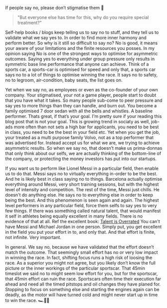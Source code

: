 If people say no, please don’t stigmatise them 🙏<!--more-->

>"But everyone else has time for this, why do you require special treatment?"

Self-help books / blogs keep telling us to say no to stuff, and they tell us to validate what we say yes to. In order to find more inner harmony and perform better. So why is it still so difficult to say no? No is good, it means your aware of your limitations and the finite resources you posses. In my opinion saying No is one of the strongest ways to optimise for asymmetric outcomes. Saying yes to everything under group pressure only results in symmetric base line performance that anyone can achieve. Think of a sports car, a sports-car is optimised for speed and only that, a sports car says no to a lot of things to optimise winning the race. It says no to safety, no to legroom, air-condition, baby seats, the list goes on.

Yet when we say no, as employees or even as the co-founder of your own company. Your stigmatised, your not a game player, people start to doubt that you have what it takes. So many people sub-come to peer pressure and say yes to more things than they can handle, and burn out. You become a family optimised 7 door sedan with all the bells and whistles. A baseline performer. Thats great, if that’s your goal. I'm pretty sure if your reading this blog post that is not your goal. This is growing trend in sociaty as well, job-ads more often than not sets a high bar for applicants, you need to be best in class, you need to be the best in your field etc. Yet when you get the job, your treated as a multi purpose family Volvo, not as a top performer that was advertised for. Instead accept us for what we are, we trying to achieve asymmetric results. So when we say no, that doesn’t make us prima-donnas that only think about our selfs, we are actually thinking of the bottom-line of the company, or protecting the money investors has put into our startups.

If you want us to perform like Lionel Messi in a particular field, then enable us to do that. Messi says no to virtually everything in-order to be the best. And he is likely best in class saying no to things. Barcelona actually optimise everything around Messi, very short training sessions, but with the highest level of intensity and competition. The rest of the time, Messi just chills. He doesn't do anything else. He says no to everything else in order to keep being the best. And this phenomenon is seen again and again. The highest level performers in any particular field, force them selfs to say yes to very few things. If there was something called natural talent, that would manifest it self in athletes being equally excellent in many fields. There is no evidence of that at all. Ref the excellent book: [Talent is Overrated](https://www.amazon.com/Talent-Overrated-Separates-World-Class-Performers/dp/1591842948) You can't have Messi and Michael Jordan in one person. Simply put, you get excellent in the field you put your effort in to, and only that. And that effort is finite, not infinite. Very important.

In general. We say no, because we have validated that the effort doesn’t match the outcome. That seemingly small effort has no or very low impact in winning the race. In fact, shifting focus runs a high risk of loosing the race. As a superior you might not agree, but you likely don’t know the full picture or the inner workings of the particular sportscar. That 45min timeslot we said no to might seem low effort for you, but for the sportscar, that 45min effort can ruin the race. Sportscars often time their execution far ahead and need all the timed pitstops and oil changes they have planed for. Stopping to focus on something else and starting the engines again can be deadly, as the motor will have turned cold and might never start up in time to win the race. 🏎🏁✨
